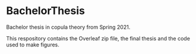 # BachelorThesis
Bachelor thesis in copula theory from Spring 2021. 

This respository contains the Overleaf zip file, the final thesis and the code used to make figures. 

